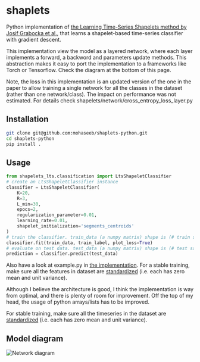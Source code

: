 # shaplets
Python implementation of [the Learning Time-Series Shapelets method by Josif Grabocka et al.](http://www.ismll.uni-hildesheim.de/pub/pdfs/grabocka2014e-kdd.pdf), that learns a shapelet-based time-series classifier with gradient descent. 

This implementation view the model as a layered network, where each layer implements a forward, a backword and parameters update methods. This abstraction makes it easy to port the implementation to a frameworks like Torch or Tensorflow. Check the diagram at the bottom of this page.

Note, the loss in this implementation is an updated version of the one in the paper to allow training a single network for all the classes in the dataset (rather than one network/class). The impact on performance was not estimated. For details check shapelets/network/cross_entropy_loss_layer.py

## Installation ##
```bash
git clone git@github.com:mohaseeb/shaplets-python.git
cd shaplets-python
pip install .
```
## Usage ##
```python
from shapelets_lts.classification import LtsShapeletClassifier
# create an LtsShapeletClassifier instance
classifier = LtsShapeletClassifier(
    K=20, 
    R=3, 
    L_min=30, 
    epocs=2, 
    regularization_parameter=0.01,
    learning_rate=0.01, 
    shapelet_initialization='segments_centroids'
)
# train the classifier. train_data (a numpy matrix) shape is (# train samples X time-series length), train_label (a numpy matrix) is (# train samples X 1).
classifier.fit(train_data, train_label, plot_loss=True)
# evaluate on test data. test_data (a numpy matrix) shape is (# test samples X time-series length)
prediction = classifier.predict(test_data)
```
Also have a look at example.py in [the implementation](https://github.com/mohaseeb/shaplets-python). For a stable training, make sure all the features in dataset are [standardized](https://en.wikipedia.org/wiki/Feature_scaling#Standardization) (i.e. each has zero mean and unit variance).

Although I believe the architecture is good, I think the implementation is way from optimal, and there is plenty of room for improvement. Off the top of my head, the usage of python arrays/lists has to be improved.

For stable training, make sure all the timeseries in the dataset are [standardized](https://en.wikipedia.org/wiki/Feature_scaling#Standardization) (i.e. each has zero mean and unit variance). 

## Model diagram
![Network diagram](lts-diag.png)
